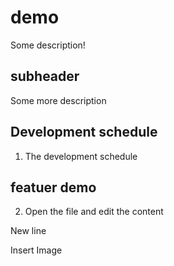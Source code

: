# demo

Some description!

## subheader

Some more description

## Development schedule

1. The development schedule

## featuer demo
2. Open the file and edit the content

<p>New line</p>
</p>Insert Image</p>